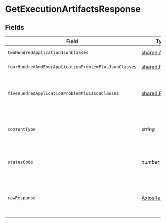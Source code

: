 # GetExecutionArtifactsResponse


## Fields

| Field                                                   | Type                                                    | Required                                                | Description                                             |
| ------------------------------------------------------- | ------------------------------------------------------- | ------------------------------------------------------- | ------------------------------------------------------- |
| `twoHundredApplicationJsonClasses`                      | [shared.Artifact](../../models/shared/artifact.md)[]    | :heavy_minus_sign:                                      | successful operation                                    |
| `fourHundredAndFourApplicationProblemPlusJsonClasses`   | [shared.Problem](../../models/shared/problem.md)[]      | :heavy_minus_sign:                                      | execution not found                                     |
| `fiveHundredApplicationProblemPlusJsonClasses`          | [shared.Problem](../../models/shared/problem.md)[]      | :heavy_minus_sign:                                      | problem with getting execution's artifacts from storage |
| `contentType`                                           | *string*                                                | :heavy_check_mark:                                      | HTTP response content type for this operation           |
| `statusCode`                                            | *number*                                                | :heavy_check_mark:                                      | HTTP response status code for this operation            |
| `rawResponse`                                           | [AxiosResponse](https://axios-http.com/docs/res_schema) | :heavy_minus_sign:                                      | Raw HTTP response; suitable for custom response parsing |
